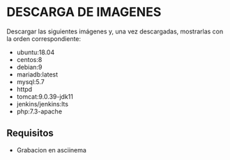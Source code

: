 # DESCARGA DE IMAGENES

Descargar las siguientes imágenes y, una vez descargadas, mostrarlas con la orden correspondiente:

- ubuntu:18.04
- centos:8
- debian:9
- mariadb:latest
- mysql:5.7
- httpd
- tomcat:9.0.39-jdk11
- jenkins/jenkins:lts
- php:7.3-apache

## Requisitos
- Grabacion en asciinema